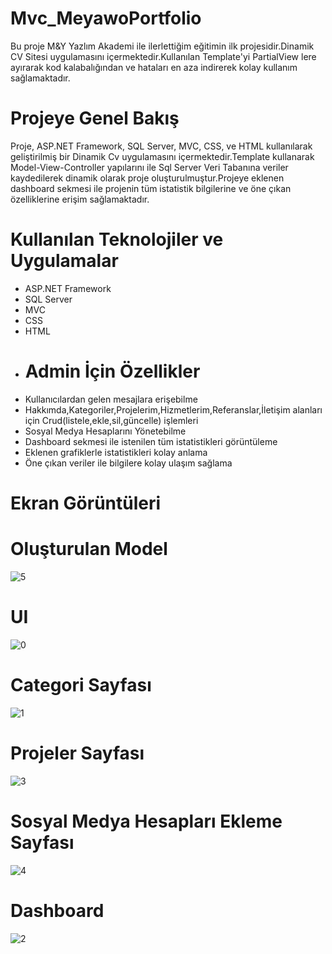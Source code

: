 # Mvc_MeyawoPortfolio
Bu proje M&Y Yazlım Akademi ile ilerlettiğim eğitimin ilk projesidir.Dinamik CV Sitesi uygulamasını içermektedir.Kullanılan Template'yi PartialView lere ayırarak kod kalabalığından ve hataları en aza indirerek kolay kullanım sağlamaktadır.
# Projeye Genel Bakış
Proje, ASP.NET Framework, SQL Server, MVC, CSS, ve HTML kullanılarak geliştirilmiş bir  Dinamik Cv uygulamasını içermektedir.Template kullanarak Model-View-Controller yapılarını ile Sql Server Veri Tabanına veriler kaydedilerek dinamik olarak proje oluşturulmuştur.Projeye eklenen dashboard sekmesi ile projenin tüm istatistik bilgilerine ve öne çıkan özelliklerine erişim sağlamaktadır.
# Kullanılan Teknolojiler ve Uygulamalar
- ASP.NET Framework
- SQL Server
- MVC
- CSS
- HTML
- # Admin İçin Özellikler
- Kullanıcılardan gelen mesajlara erişebilme
- Hakkımda,Kategoriler,Projelerim,Hizmetlerim,Referanslar,İletişim alanları için Crud(listele,ekle,sil,güncelle) işlemleri
- Sosyal Medya Hesaplarını Yönetebilme
- Dashboard sekmesi ile istenilen tüm istatistikleri görüntüleme
- Eklenen grafiklerle istatistikleri kolay anlama
- Öne çıkan veriler ile bilgilere kolay ulaşım sağlama
# Ekran Görüntüleri
# Oluşturulan Model
![5](https://github.com/MnrMine/Mvc_MeyawoPortfolio/assets/148393149/92c33631-e115-4c51-af41-fd7c948d21fa)
# UI
![0](https://github.com/MnrMine/Mvc_MeyawoPortfolio/assets/148393149/a36b27aa-ce83-4a3a-9712-cfe320dec1d4)
# Categori Sayfası
![1](https://github.com/MnrMine/Mvc_MeyawoPortfolio/assets/148393149/de66ac50-1724-449d-bbf2-c849006c69f1)
# Projeler Sayfası
![3](https://github.com/MnrMine/Mvc_MeyawoPortfolio/assets/148393149/4fe0227e-feab-4147-a539-b19e40b94f6b)
# Sosyal Medya Hesapları Ekleme Sayfası
![4](https://github.com/MnrMine/Mvc_MeyawoPortfolio/assets/148393149/ab21b2f6-14a1-49fc-8c3e-1b399308535d)
# Dashboard
![2](https://github.com/MnrMine/Mvc_MeyawoPortfolio/assets/148393149/6afd9e24-32a1-49da-91aa-00ab2a41c377)



